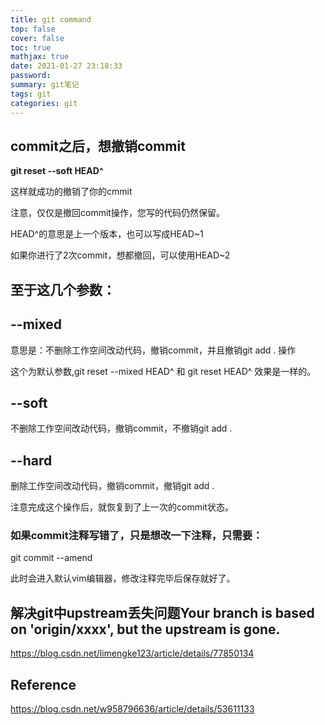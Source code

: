 ```yaml
---
title: git command
top: false
cover: false
toc: true
mathjax: true
date: 2021-01-27 23:18:33
password:
summary: git笔记
tags: git
categories: git
---
```


## commit之后，想撤销commit

**git reset --soft HEAD^**

这样就成功的撤销了你的cmmit

注意，仅仅是撤回commit操作，您写的代码仍然保留。

HEAD^的意思是上一个版本，也可以写成HEAD~1

如果你进行了2次commit，想都撤回，可以使用HEAD~2



## 至于这几个参数：

## --mixed 

意思是：不删除工作空间改动代码，撤销commit，并且撤销git add . 操作

这个为默认参数,git reset --mixed HEAD^ 和 git reset HEAD^ 效果是一样的。

## --soft  

不删除工作空间改动代码，撤销commit，不撤销git add . 

## --hard

删除工作空间改动代码，撤销commit，撤销git add . 

注意完成这个操作后，就恢复到了上一次的commit状态。

### 如果commit注释写错了，只是想改一下注释，只需要：

git commit --amend

此时会进入默认vim编辑器，修改注释完毕后保存就好了。

## 解决git中upstream丢失问题Your branch is based on 'origin/xxxx', but the upstream is gone.

https://blog.csdn.net/limengke123/article/details/77850134

## Reference 

https://blog.csdn.net/w958796636/article/details/53611133